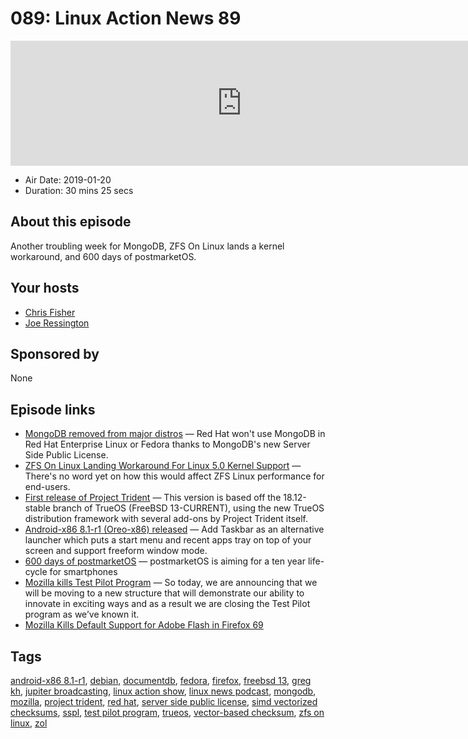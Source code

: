 # 089: Linux Action News 89

<iframe src="https://player.fireside.fm/v2/DAcK9LdX+CHdlDdU1?theme=dark" width="740" height="200" frameborder="0" scrolling="no"></iframe>

* Air Date: 2019-01-20
* Duration: 30 mins 25 secs

## About this episode

Another troubling week for MongoDB, ZFS On Linux lands a kernel workaround, and 600 days of postmarketOS.

## Your hosts
* [Chris Fisher](https://linuxactionnews.com/hosts/chris)
* [Joe Ressington](https://linuxactionnews.com/hosts/joe)

## Sponsored by

None



## Episode links

  * [MongoDB removed from major distros](https://www.zdnet.com/article/mongodb-open-source-server-side-public-license-rejected/ "MongoDB removed from major distros") — Red Hat won't use MongoDB in Red Hat Enterprise Linux or Fedora thanks to MongoDB's new Server Side Public License.
  * [ZFS On Linux Landing Workaround For Linux 5.0 Kernel Support](https://www.phoronix.com/scan.php?page=news_item&px=ZFS-On-Linux-5.0-Workaround "ZFS On Linux Landing Workaround For Linux 5.0 Kernel Support") — There's no word yet on how this would affect ZFS Linux performance for end-users.
  * [First release of Project Trident](http://www.project-trident.org/post/2019-01-15_18.12-release_available/ "First release of Project Trident") — This version is based off the 18.12-stable branch of TrueOS (FreeBSD 13-CURRENT), using the new TrueOS distribution framework with several add-ons by Project Trident itself. 
  * [Android-x86 8.1-r1 (Oreo-x86) released](http://www.android-x86.org/releases/releasenote-8-1-r1 "Android-x86 8.1-r1 \(Oreo-x86\) released") — Add Taskbar as an alternative launcher which puts a start menu and recent apps tray on top of your screen and support freeform window mode.
  * [600 days of postmarketOS](https://postmarketos.org/blog/2019/01/16/600-days-of-postmarketOS/ "600 days of postmarketOS") — postmarketOS is aiming for a ten year life-cycle for smartphones
  * [Mozilla kills Test Pilot Program](https://blog.mozilla.org/blog/2019/01/15/evolving-firefoxs-culture-of-experimentation-a-thank-you-from-the-test-pilot-program/ "Mozilla kills Test Pilot Program") — So today, we are announcing that we will be moving to a new structure that will demonstrate our ability to innovate in exciting ways and as a result we are closing the Test Pilot program as we’ve known it.
  * [Mozilla Kills Default Support for Adobe Flash in Firefox 69](https://threatpost.com/flash-default-mozilla-firefox-69/140814/ "Mozilla Kills Default Support for Adobe Flash in Firefox 69")



## Tags

[android-x86 8.1-r1](https://linuxactionnews.com/tags/android-x86%208.1-r1), [debian](https://linuxactionnews.com/tags/debian), [documentdb](https://linuxactionnews.com/tags/documentdb), [fedora](https://linuxactionnews.com/tags/fedora), [firefox](https://linuxactionnews.com/tags/firefox), [freebsd 13](https://linuxactionnews.com/tags/freebsd%2013), [greg kh](https://linuxactionnews.com/tags/greg%20kh), [jupiter broadcasting](https://linuxactionnews.com/tags/jupiter%20broadcasting), [linux action show](https://linuxactionnews.com/tags/linux%20action%20show), [linux news podcast](https://linuxactionnews.com/tags/linux%20news%20podcast), [mongodb](https://linuxactionnews.com/tags/mongodb), [mozilla](https://linuxactionnews.com/tags/mozilla), [project trident](https://linuxactionnews.com/tags/project%20trident), [red hat](https://linuxactionnews.com/tags/red%20hat), [server side public license](https://linuxactionnews.com/tags/server%20side%20public%20license), [simd vectorized checksums](https://linuxactionnews.com/tags/simd%20vectorized%20checksums), [sspl](https://linuxactionnews.com/tags/sspl), [test pilot program](https://linuxactionnews.com/tags/test%20pilot%20program), [trueos](https://linuxactionnews.com/tags/trueos), [vector-based checksum](https://linuxactionnews.com/tags/vector-based%20checksum), [zfs on linux](https://linuxactionnews.com/tags/zfs%20on%20linux), [zol](https://linuxactionnews.com/tags/zol)